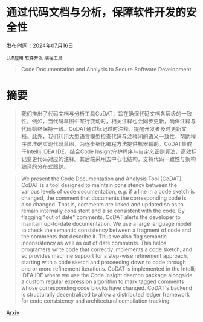# 通过代码文档与分析，保障软件开发的安全性

发布时间：2024年07月16日

`LLM应用` `软件开发` `编程工具`

> Code Documentation and Analysis to Secure Software Development

# 摘要

> 我们推出了代码文档与分析工具CoDAT，旨在确保代码文档各层级的一致性。例如，当代码草图中某行变动时，相关注释也会同步更新，确保注释与代码始终保持一致。CoDAT通过标记过时注释，提醒开发者及时更新文档。此外，我们利用大型语言模型检查代码与注释间的语义一致性，帮助程序员准确实现代码草图，为逐步细化编程方法提供机器辅助。CoDAT集成于Intellij IDEA IDE，结合Code Insight守护程序与自定义正则算法，高效标记变更代码对应的注释。其后端采用去中心化结构，支持代码一致性与架构编译的分布式跟踪。

> We present the Code Documentation and Analysis Tool (CoDAT). CoDAT is a tool designed to maintain consistency between the various levels of code documentation, e.g. if a line in a code sketch is changed, the comment that documents the corresponding code is also changed. That is, comments are linked and updated so as to remain internally consistent and also consistent with the code. By flagging "out of date" comments, CoDAT alerts the developer to maintain up-to-date documentation.
  We use a large language model to check the semantic consistency between a fragment of code and the comments that describe it. Thus we also flag semantic inconsistency as well as out of date comments. This helps programers write code that correctly implements a code sketch, and so provides machine support for a step-wise refinement approach, starting with a code sketch and proceeding down to code through one or more refinement iterations.
  CoDAT is implemented in the Intellij IDEA IDE where we use the Code Insight daemon package alongside a custom regular expression algorithm to mark tagged comments whose corresponding code blocks have changed. CoDAT's backend is structurally decentralized to allow a distributed ledger framework for code consistency and architectural compilation tracking.

[Arxiv](https://arxiv.org/abs/2407.11934)